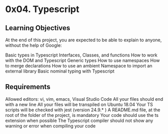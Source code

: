 # 0x04. Typescript

## Learning Objectives
At the end of this project, you are expected to be able to explain to anyone, without the help of Google:

Basic types in Typescript
Interfaces, Classes, and functions
How to work with the DOM and Typescript
Generic types
How to use namespaces
How to merge declarations
How to use an ambient Namespace to import an external library
Basic nominal typing with Typescript

## Requirements
Allowed editors: vi, vim, emacs, Visual Studio Code
All your files should end with a new line
All your files will be transpiled on Ubuntu 18.04
Your TS scripts will be checked with jest (version 24.9.* )
A README.md file, at the root of the folder of the project, is mandatory
Your code should use the ts extension when possible
The Typescript compiler should not show any warning or error when compiling your code
